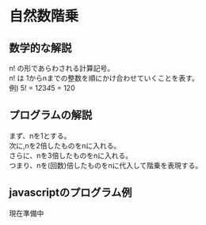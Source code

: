 # 自然数階乗
## 数学的な解説
n! の形であらわされる計算記号。  
n! は 1からnまでの整数を順にかけ合わせていくことを表す。    
例) 5! = 1*2*3*4*5 = 120  

## プログラムの解説
まず、nを1とする。  
次に,nを2倍したものをnに入れる。  
さらに、nを3倍したものをnに入れる。  
つまり、nを(回数)倍したものをnに代入して階乗を表現する。  

## javascriptのプログラム例
現在準備中  
